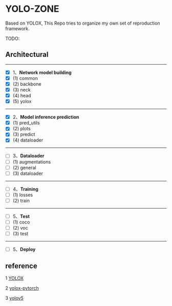 # YOLO-ZONE

Based on YOLOX, This Repo tries to organize my own set of reproduction framework. 


TODO:
## Architectural
---
- [x] 1、**Network model building**
- [x] (1) common
- [x] (2) backbone
- [x] (3) neck
- [x] (4) head
- [x] (5) yolox

---

- [x] 2、**Model inference prediction**
- [x] (1) pred_utils
- [x] (2) plots
- [x] (3) predict
- [x] (4) dataloader

---
- [ ] 3、**Dataloader**
- [ ] (1) augmentations
- [ ] (2) general
- [ ] (3) dataloader

---
- [ ] 4、**Training**
- [ ] (1) losses
- [ ] (2) train

---
- [ ] 5、**Test**
- [ ] (1) coco
- [ ] (2) voc
- [ ] (3) test

---
- [ ] 5、**Deploy**

## reference

1 [YOLOX](https://github.com/Megvii-BaseDetection/YOLOX)

2 [yolox-pytorch](https://github.com/bubbliiiing/yolox-pytorch)

3 [yolov5](https://github.com/ultralytics/yolov5)